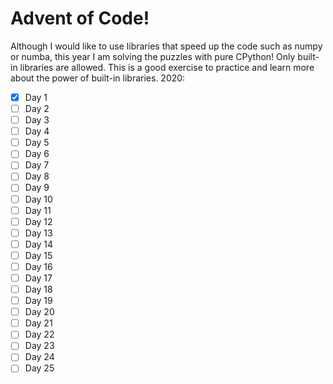 # Advent of Code!

Although I would like to use libraries that speed up the code such as numpy or numba, this year I am solving the puzzles with pure CPython! Only built-in libraries are allowed. This is a good exercise to practice and learn more about the power of built-in libraries.
2020:
- [x] Day 1 
- [ ] Day 2
- [ ] Day 3
- [ ] Day 4
- [ ] Day 5
- [ ] Day 6
- [ ] Day 7
- [ ] Day 8
- [ ] Day 9
- [ ] Day 10
- [ ] Day 11
- [ ] Day 12
- [ ] Day 13
- [ ] Day 14
- [ ] Day 15
- [ ] Day 16
- [ ] Day 17
- [ ] Day 18
- [ ] Day 19
- [ ] Day 20
- [ ] Day 21
- [ ] Day 22
- [ ] Day 23
- [ ] Day 24
- [ ] Day 25
